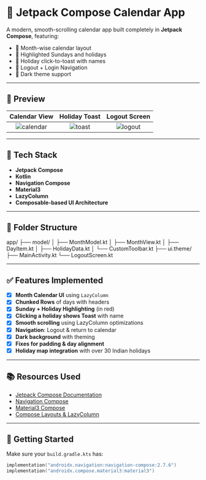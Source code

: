 # 📆 Jetpack Compose Calendar App

A modern, smooth-scrolling calendar app built completely in **Jetpack Compose**, featuring:

- 📅 Month-wise calendar layout
- 🔴 Highlighted Sundays and holidays
- 📌 Holiday click-to-toast with names
- 🔐 Logout + Login Navigation
- 🎨 Dark theme support

---

## 📸 Preview

| Calendar View | Holiday Toast | Logout Screen |
|:-------------:|:-------------:|:-------------:|
| ![calendar](preview/calendar.png) | ![toast](preview/toast.png) | ![logout](preview/logout.png) |

---

## 🔧 Tech Stack

- **Jetpack Compose**
- **Kotlin**
- **Navigation Compose**
- **Material3**
- **LazyColumn**
- **Composable-based UI Architecture**

---

## 📁 Folder Structure

app/ ├── model/ │ ├── MonthModel.kt │ ├── MonthView.kt │ ├── DayItem.kt │ ├── HolidayData.kt │ └── CustomToolbar.kt ├── ui.theme/ ├── MainActivity.kt └── LogoutScreen.kt



---

## ✅ Features Implemented

- [x] **Month Calendar UI** using `LazyColumn`
- [x] **Chunked Rows** of days with headers
- [x] **Sunday + Holiday Highlighting** (in red)
- [x] **Clicking a holiday shows Toast** with name
- [x] **Smooth scrolling** using LazyColumn optimizations
- [x] **Navigation**: Logout & return to calendar
- [x] **Dark background** with theming
- [x] **Fixes for padding & day alignment**
- [x] **Holiday map integration** with over 30 Indian holidays

---

## 📚 Resources Used

- [Jetpack Compose Documentation](https://developer.android.com/jetpack/compose)
- [Navigation Compose](https://developer.android.com/jetpack/compose/navigation)
- [Material3 Compose](https://developer.android.com/jetpack/androidx/releases/compose-material3)
- [Compose Layouts & LazyColumn](https://developer.android.com/jetpack/compose/lists)

---

## 🚀 Getting Started

Make sure your `build.gradle.kts` has:
```kotlin
implementation("androidx.navigation:navigation-compose:2.7.6")
implementation("androidx.compose.material3:material3")
